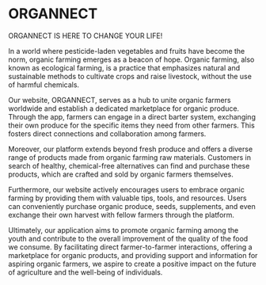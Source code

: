 # ORGANNECT
ORGANNECT IS HERE TO CHANGE YOUR LIFE!
[](https://github.com/CrossBytes/ORGANNECT/blob/main/WhatsApp%20Image%202023-05-21%20at%2010.04.03%20PM.jpeg?raw=true)

In a world where pesticide-laden vegetables and fruits have become the norm, organic farming emerges as a beacon of hope. Organic farming, also known as ecological farming, is a practice that emphasizes natural and sustainable methods to cultivate crops and raise livestock, without the use of harmful chemicals. 

Our website, ORGANNECT, serves as a hub to unite organic farmers worldwide and establish a dedicated marketplace for organic produce. Through the app, farmers can engage in a direct barter system, exchanging their own produce for the specific items they need from other farmers. This fosters direct connections and collaboration among farmers.

Moreover, our platform extends beyond fresh produce and offers a diverse range of products made from organic farming raw materials. Customers in search of healthy, chemical-free alternatives can find and purchase these products, which are crafted and sold by organic farmers themselves.

Furthermore, our website actively encourages users to embrace organic farming by providing them with valuable tips, tools, and resources. Users can conveniently purchase organic produce, seeds, supplements, and even exchange their own harvest with fellow farmers through the platform.

Ultimately, our application aims to promote organic farming among the youth and contribute to the overall improvement of the quality of the food we consume. By facilitating direct farmer-to-farmer interactions, offering a marketplace for organic products, and providing support and information for aspiring organic farmers, we aspire to create a positive impact on the future of agriculture and the well-being of individuals.
